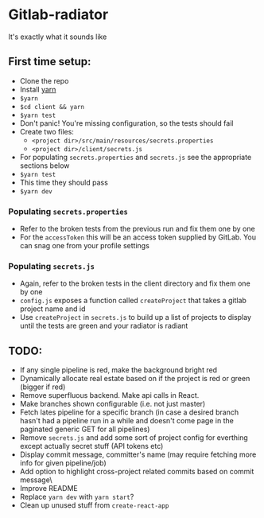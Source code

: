 # Gitlab-radiator

It's exactly what it sounds like

## First time setup:
* Clone the repo
* Install [yarn](https://yarnpkg.com/en/)
* `$yarn`
* `$cd client && yarn`
* `$yarn test`
* Don't panic! You're missing configuration, so the tests should fail
* Create two files:
  * `<project dir>/src/main/resources/secrets.properties`
  * `<project dir>/client/secrets.js`
* For populating `secrets.properties` and `secrets.js` see the appropriate sections below
* `$yarn test`
* This time they should pass
* `$yarn dev`

### Populating `secrets.properties`
* Refer to the broken tests from the previous run and fix them one by one
* For the `accessToken` this will be an access token supplied by GitLab. You can snag one from your profile settings

### Populating `secrets.js`
* Again, refer to the broken tests in the client directory and fix them one by one
* `config.js` exposes a function called `createProject` that takes a gitlab project name and id
* Use `createProject` in `secrets.js` to build up a list of projects to display until the tests are green and your radiator is radiant

## TODO:
* If any single pipeline is red, make the background bright red
* Dynamically allocate real estate based on if the project is red or green (bigger if red)
* Remove superfluous backend. Make api calls in React.
* Make branches shown configurable (i.e. not just master)
* Fetch lates pipeline for a specific branch (in case a desired branch hasn't had a pipeline run in a while and doesn't come page in the paginated generic GET for all pipelines)
* Remove `secrets.js` and add some sort of project config for everthing except actually secret stuff (API tokens etc)
* Display commit message, committer's name (may require fetching more info for given pipeline/job)
* Add option to highlight cross-project related commits based on commit message\
* Improve README
* Replace `yarn dev` with `yarn start`?
* Clean up unused stuff from `create-react-app`
